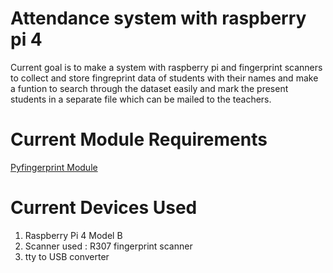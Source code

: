 # Attendance system with raspberry pi 4
Current goal is to make a system with raspberry pi and fingerprint scanners to collect and store fingreprint data of students with their names and make a funtion to search through the dataset easily and mark the present students in a separate file which can be mailed to the teachers.

# Current Module Requirements
<a href="https://pypi.org/project/pyfingerprint/">Pyfingerprint Module</a>

# Current Devices Used
1. Raspberry Pi 4 Model B
2. Scanner used : R307 fingerprint scanner
3. tty to USB converter
